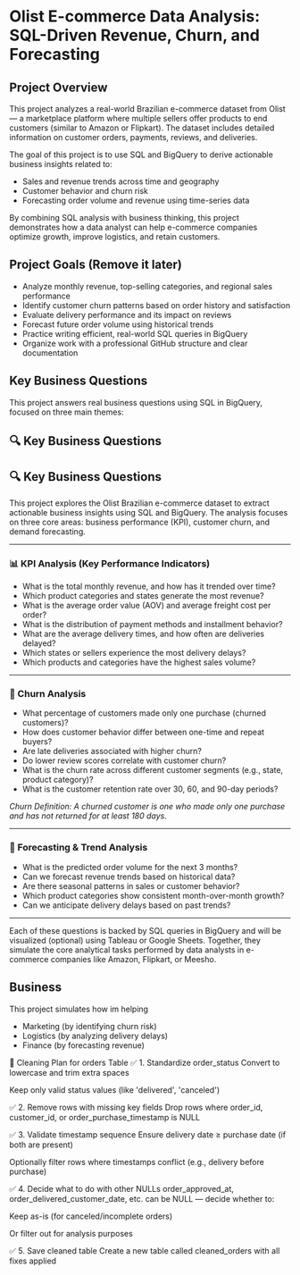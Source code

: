 # Olist E-commerce Data Analysis: SQL-Driven Revenue, Churn, and Forecasting


##  Project Overview

This project analyzes a real-world Brazilian e-commerce dataset from Olist — a marketplace platform where multiple sellers offer products to end customers (similar to Amazon or Flipkart). The dataset includes detailed information on customer orders, payments, reviews, and deliveries.

The goal of this project is to use SQL and BigQuery to derive actionable business insights related to:

-  Sales and revenue trends across time and geography
-  Customer behavior and churn risk
-  Forecasting order volume and revenue using time-series data

By combining SQL analysis with business thinking, this project demonstrates how a data analyst can help e-commerce companies optimize growth, improve logistics, and retain customers.





##  Project Goals (Remove it later)

- Analyze monthly revenue, top-selling categories, and regional sales performance
- Identify customer churn patterns based on order history and satisfaction
- Evaluate delivery performance and its impact on reviews
- Forecast future order volume using historical trends
- Practice writing efficient, real-world SQL queries in BigQuery
- Organize work with a professional GitHub structure and clear documentation





##  Key Business Questions

This project answers real business questions using SQL in BigQuery, focused on three main themes:

## 🔍 Key Business Questions
## 🔍 Key Business Questions

This project explores the Olist Brazilian e-commerce dataset to extract actionable business insights using SQL and BigQuery. The analysis focuses on three core areas: business performance (KPI), customer churn, and demand forecasting.

---

### 📊 KPI Analysis (Key Performance Indicators)
- What is the total monthly revenue, and how has it trended over time?
- Which product categories and states generate the most revenue?
- What is the average order value (AOV) and average freight cost per order?
- What is the distribution of payment methods and installment behavior?
- What are the average delivery times, and how often are deliveries delayed?
- Which states or sellers experience the most delivery delays?
- Which products and categories have the highest sales volume?

---

### 🔁 Churn Analysis
- What percentage of customers made only one purchase (churned customers)?
- How does customer behavior differ between one-time and repeat buyers?
- Are late deliveries associated with higher churn?
- Do lower review scores correlate with customer churn?
- What is the churn rate across different customer segments (e.g., state, product category)?
- What is the customer retention rate over 30, 60, and 90-day periods?

*Churn Definition: A churned customer is one who made only one purchase and has not returned for at least 180 days.*

---

### 🔮 Forecasting & Trend Analysis
- What is the predicted order volume for the next 3 months?
- Can we forecast revenue trends based on historical data?
- Are there seasonal patterns in sales or customer behavior?
- Which product categories show consistent month-over-month growth?
- Can we anticipate delivery delays based on past trends?

---

Each of these questions is backed by SQL queries in BigQuery and will be visualized (optional) using Tableau or Google Sheets. Together, they simulate the core analytical tasks performed by data analysts in e-commerce companies like Amazon, Flipkart, or Meesho.































##  Business 

This project simulates how im helping
- Marketing (by identifying churn risk)
- Logistics (by analyzing delivery delays)
- Finance (by forecasting revenue)





🧼 Cleaning Plan for orders Table
✅ 1. Standardize order_status
Convert to lowercase and trim extra spaces

Keep only valid status values (like 'delivered', 'canceled')

✅ 2. Remove rows with missing key fields
Drop rows where order_id, customer_id, or order_purchase_timestamp is NULL

✅ 3. Validate timestamp sequence
Ensure delivery date ≥ purchase date (if both are present)

Optionally filter rows where timestamps conflict (e.g., delivery before purchase)

✅ 4. Decide what to do with other NULLs
order_approved_at, order_delivered_customer_date, etc. can be NULL — decide whether to:

Keep as-is (for canceled/incomplete orders)

Or filter out for analysis purposes

✅ 5. Save cleaned table
Create a new table called cleaned_orders with all fixes applied



